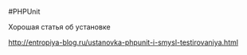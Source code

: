 \#PHPUnit



Хорошая статья об установке

http://entropiya-blog.ru/ustanovka-phpunit-i-smysl-testirovaniya.html

